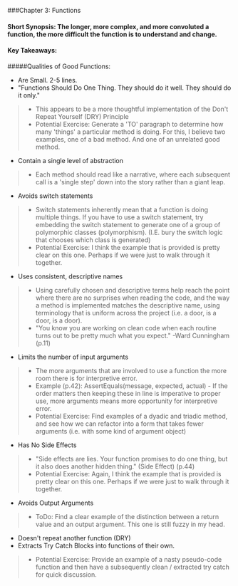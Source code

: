 ###Chapter 3: Functions
#### Short Synopsis: The longer, more complex, and more convoluted a function, the more difficult the function is to understand and change.

#### Key Takeaways: 
#####Qualities of Good Functions:
* Are Small.  2-5 lines.
* "Functions Should Do One Thing.  They should do it well.  They should do it only." 
> * This appears to be a more thoughtful implementation of the Don't Repeat Yourself (DRY) Principle
> * Potential Exercise: Generate a 'TO' paragraph to determine how many 'things' a particular method is doing.  For this, I believe two examples, one of a bad method.  And one of an unrelated good method.
* Contain a single level of abstraction
> * Each method should read like a narrative, where each subsequent call is a 'single step' down into the story rather than a giant leap.
* Avoids switch statements
> * Switch statements inherently mean that a function is doing multiple things.  If you have to use a switch statement, try embedding the switch statement to generate one of a group of polymorphic classes (polymorphism).  (I.E. bury the switch logic that chooses which class is generated)
> * Potential Exercise: I think the example that is provided is pretty clear on this one.  Perhaps if we were just to walk through it together.
* Uses consistent, descriptive names
> * Using carefully chosen and descriptive terms help reach the point where there are no surprises when reading the code, and the way a method is implemented matches the descriptive name, using terminology that is uniform across the project (i.e. a door, is a door, is a door).
> * "You know you are working on clean code when each routine turns out to be pretty much what you expect."  -Ward Cunningham (p.11)
* Limits the number of input arguments
> * The more arguments that are involved to use a function the more room there is for interpretive error.
> * Example (p.42):  AssertEquals(message, expected, actual) - If the order matters then keeping these in line is imperative to proper use, more arguments means more opportunity for interpretive error.
> * Potential Exercise: Find examples of a dyadic and triadic method, and see how we can refactor into a form that takes fewer arguments (i.e. with some kind of argument object)
* Has No Side Effects
> * "Side effects are lies. Your function promises to do one thing, but it also does another hidden thing." (Side Effect) (p.44)
> * Potential Exercise: Again, I think the example that is provided is pretty clear on this one.  Perhaps if we were just to walk through it together.
* Avoids Output Arguments
> * ToDo:  Find a clear example of the distinction between a return value and an output argument. This one is still fuzzy in my head. 
* Doesn't repeat another function (DRY)
* Extracts Try Catch Blocks into functions of their own.
> * Potential Exercise:  Provide an example of a nasty pseudo-code function and then have a subsequently clean / extracted try catch for quick discussion.